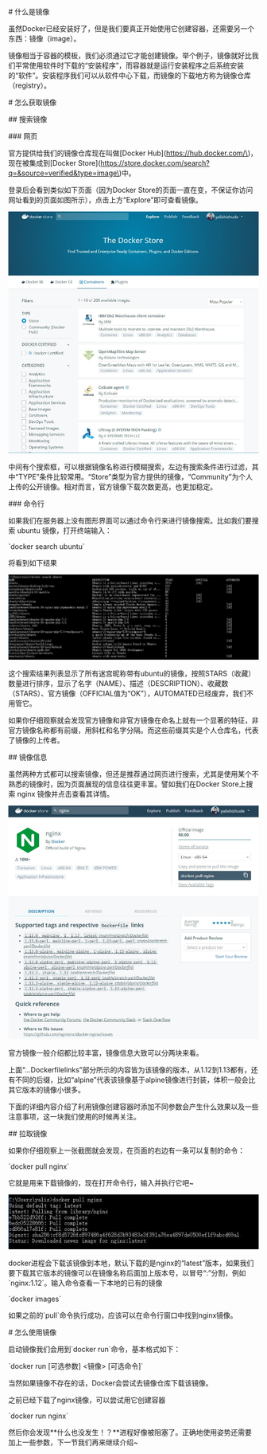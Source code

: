 \# 什么是镜像

虽然Docker已经安装好了，但是我们要真正开始使用它创建容器，还需要另一个东西：镜像（image）。



镜像相当于容器的模板，我们必须通过它才能创建镜像。举个例子，镜像就好比我们平常使用软件时下载的“安装程序”，而容器就是运行安装程序之后系统安装的“软件”。安装程序我们可以从软件中心下载，而镜像的下载地方称为镜像仓库（registry）。

\# 怎么获取镜像

\#\# 搜索镜像

\#\#\# 网页

官方提供给我们的镜像仓库现在叫做\[Docker Hub\]\(https://hub.docker.com/\)，现在被集成到\[Docker Store\]\(https://store.docker.com/search?q=&source=verified&type=image\)中。



登录后会看到类似如下页面（因为Docker Store的页面一直在变，不保证你访问网址看到的页面如图所示），点击上方“Explore”即可查看镜像。



![](/assets/160a7880c8a01c77.jpg)



中间有个搜索框，可以根据镜像名称进行模糊搜索，左边有搜索条件进行过滤，其中“TYPE”条件比较常用。“Store”类型为官方提供的镜像，“Community”为个人上传的公开镜像。相对而言，官方镜像下载次数更高，也更加稳定。

\#\#\# 命令行

如果我们在服务器上没有图形界面可以通过命令行来进行镜像搜索。比如我们要搜索 ubuntu 镜像，打开终端输入：



\`docker search ubuntu\`



将看到如下结果

![](/assets/160a797a6faae37a.jpg)



这个搜索结果列表显示了所有迷宫昵称带有ubuntu的镜像，按照STARS（收藏）数量进行排序，显示了名字（NAME）、描述（DESCRIPTION）、收藏数（STARS）、官方镜像（OFFICIAL值为“OK”），AUTOMATED已经废弃，我们不用管它。



如果你仔细观察就会发现官方镜像和非官方镜像在命名上就有一个显著的特征，非官方镜像名称都有前缀，用斜杠和名字分隔。而这些前缀其实是个人仓库名，代表了镜像的上传者。



\#\# 镜像信息

虽然两种方式都可以搜索镜像，但还是推荐通过网页进行搜索，尤其是使用某个不熟悉的镜像时，因为页面展现的信息往往更丰富。譬如我们在Docker Store上搜索 nginx 镜像并点击查看其详情。

![](/assets/160aae22396ebb9d.jpg)

官方镜像一般介绍都比较丰富，镜像信息大致可以分两块来看。



上面“...Dockerfilelinks”部分所示的内容皆为该镜像的版本，从1.12到1.13都有，还有不同的后缀，比如“alpine”代表该镜像基于alpine镜像进行封装，体积一般会比其它版本的镜像小很多。



下面的详细内容介绍了利用镜像创建容器时添加不同参数会产生什么效果以及一些注意事项，这一块我们使用的时候再关注。



\#\# 拉取镜像

如果你仔细观察上一张截图就会发现，在页面的右边有一条可以复制的命令：



\`docker pull nginx\`



它就是用来下载镜像的，现在打开命令行，输入并执行它吧~

![](/assets/160aaeb31b24915d.jpg)

docker进程会下载该镜像到本地，默认下载的是nginx的“latest”版本，如果我们要下载其它版本的镜像可以在镜像名称后面加上版本号，以冒号“:”分割，例如\`nginx:1.12\`。输入命令查看一下本地的已有的镜像



\`docker images\`



如果之前的\`pull\`命令执行成功，应该可以在命令行窗口中找到nginx镜像。

\# 怎么使用镜像

启动镜像我们会用到\`docker run\`命令，基本格式如下：



\`docker run \[可选参数\] &lt;镜像&gt; \[可选命令\]\`



当然如果镜像不存在的话，Docker会尝试去镜像仓库下载该镜像。



之前已经下载了nginx镜像，可以尝试用它创建容器



\`docker run nginx\`



然后你会发现\*\*什么也没发生！？\*\*进程好像被阻塞了。正确地使用姿势还需要加上一些参数，下一节我们再来继续介绍~









